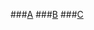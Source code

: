 <!-- TITLE: Mining -->
<!-- SUBTITLE: A quick summary of Mining Index -->

###[A](mining/A)
###[B](mining/B)
###[C](C)